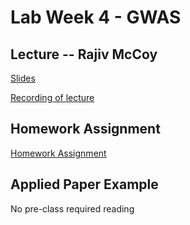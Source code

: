 # Lab Week 4 - GWAS

## Lecture -- Rajiv McCoy

[Slides](https://github.com/bxlab/cmdb-quantbio/blob/main/assignments/lab/GWAS/slides_asynchronous_or_livecoding_resources/20220930_qblab_gwas.pptx?raw=true)

[Recording of lecture](https://livejohnshopkins.sharepoint.com/:v:/s/qbb2021/EV62o3GQyzRPiFvs0bDwYQUBxzX4x_aHKRwGvDopicPB5Q?e=rg3lPG)

## Homework Assignment

[Homework Assignment](https://bxlab.github.io/cmdb-quantbio/assignments/lab/GWAS/assignment/)

## Applied Paper Example

No pre-class required reading
